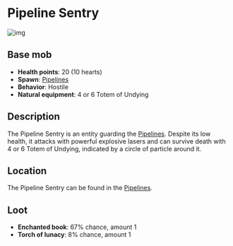 # Pipeline Sentry
![img](https://static.miraheze.org/stardustlabswiki/a/af/Pipeline_Sentry.png)
## Base mob
- **Health points**: 20 (10 hearts)
- **Spawn**: [Pipelines](https://officiallysp.net/pokeywiki/Nether_Structures/pipeline.html)
- **Behavior**: Hostile
- **Natural equipment**: 4 or 6 Totem of Undying

## Description
The Pipeline Sentry is an entity guarding the [Pipelines](https://officiallysp.net/pokeywiki/Nether_Structures/pipeline.html). Despite its low health, it attacks with powerful explosive lasers and can survive death with 4 or 6 Totem of Undying, indicated by a circle of particle around it.

## Location
The Pipeline Sentry can be found in the [Pipelines](https://officiallysp.net/pokeywiki/Nether_Structures/pipeline.html).

## Loot
- **Enchanted book**: 67% chance, amount 1
- **Torch of lunacy**: 8% chance, amount 1